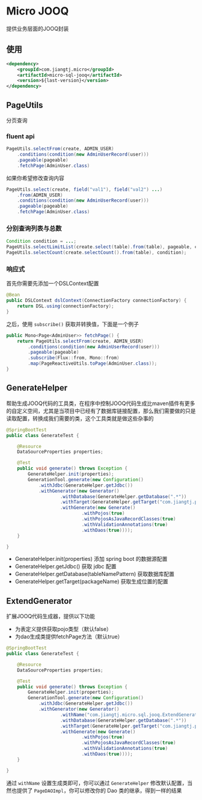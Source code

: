 # Micro JOOQ

提供业务层面的JOOQ封装

## 使用

```xml
<dependency>
    <groupId>com.jiangtj.micro</groupId>
    <artifactId>micro-sql-jooq</artifactId>
    <version>${last-version}</version>
</dependency>
```

## PageUtils

分页查询

### fluent api

```java
PageUtils.selectFrom(create, ADMIN_USER)
    .conditions(condition(new AdminUserRecord(user)))
    .pageable(pageable)
    .fetchPage(AdminUser.class)
```

如果你希望修改查询内容

```java
PageUtils.select(create, field("val1"), field("val2") ...)
    .from(ADMIN_USER)
    .conditions(condition(new AdminUserRecord(user)))
    .pageable(pageable)
    .fetchPage(AdminUser.class)
```

### 分别查询列表与总数
```java
Condition condition = ...;
PageUtils.selectLimitList(create.select(table).from(table), pageable, condition);
PageUtils.selectCount(create.selectCount().from(table), condition);
```

### 响应式

首先你需要先添加一个DSLContext配置

```java
@Bean
public DSLContext dslContext(ConnectionFactory connectionFactory) {
    return DSL.using(connectionFactory);
}
```

之后，使用 `subscribe()` 获取并转换值，下面是一个例子

```java
public Mono<Page<AdminUser>> fetchPage() {
    return PageUtils.selectFrom(create, ADMIN_USER)
        .conditions(condition(new AdminUserRecord(user)))
        .pageable(pageable)
        .subscribe(Flux::from, Mono::from)
        .map(PageReactiveUtils.toPage(AdminUser.class));
}
```

## GenerateHelper

帮助生成JOOQ代码的工具类，在程序中控制JOOQ代码生成比maven插件有更多的自定义空间，尤其是当项目中已经有了数据库链接配置，那么我们需要做的只是读取配置，转换成我们需要的类，这个工具类就是做这些杂事的

```java
@SpringBootTest
public class GenerateTest {

    @Resource
    DataSourceProperties properties;

    @Test
    public void generate() throws Exception {
        GenerateHelper.init(properties);
        GenerationTool.generate(new Configuration()
            .withJdbc(GenerateHelper.getJdbc())
            .withGenerator(new Generator()
                    .withDatabase(GenerateHelper.getDatabase(".*"))
                    .withTarget(GenerateHelper.getTarget("com.jiangtj.platform.system.jooq"))
                    .withGenerate(new Generate()
                            .withPojos(true)
                            .withPojosAsJavaRecordClasses(true)
                            .withValidationAnnotations(true)
                            .withDaos(true))));
    }

}
```

- GenerateHelper.init(properties) 添加 spring boot 的数据源配置
- GenerateHelper.getJdbc() 获取 jdbc 配置
- GenerateHelper.getDatabase(tableNamePattern) 获取数据库配置
- GenerateHelper.getTarget(packageName) 获取生成位置的配置

## ExtendGenerator

扩展JOOQ代码生成器，提供以下功能

- 为表定义提供获取pojo类型（默认false）
- 为dao生成类提供fetchPage方法（默认true）

```java
@SpringBootTest
public class GenerateTest {

    @Resource
    DataSourceProperties properties;

    @Test
    public void generate() throws Exception {
        GenerateHelper.init(properties);
        GenerationTool.generate(new Configuration()
            .withJdbc(GenerateHelper.getJdbc())
            .withGenerator(new Generator()
                    .withName("com.jiangtj.micro.sql.jooq.ExtendGenerator")
                    .withDatabase(GenerateHelper.getDatabase(".*"))
                    .withTarget(GenerateHelper.getTarget("com.jiangtj.platform.system.jooq"))
                    .withGenerate(new Generate()
                            .withPojos(true)
                            .withPojosAsJavaRecordClasses(true)
                            .withValidationAnnotations(true)
                            .withDaos(true))));
    }

}
```

通过 `withName` 设置生成类即可，你可以通过 `GenerateHelper` 修改默认配置，当然也提供了 `PageDAOImpl`，你可以修改你的 Dao 类的继承，得到一样的结果

